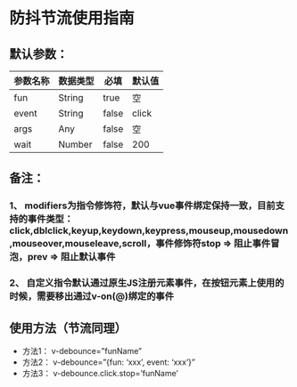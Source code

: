 # 防抖节流使用指南
## 默认参数：
| 参数名称 | 数据类型 | 必填 | 默认值 | 
| ------ | ------ | ------ | ------ |
| fun | String | true | 空 |
| event | String | false | click |
| args | Any | false | 空 |
| wait | Number | false | 200 |
## 备注：
### 1、	modifiers为指令修饰符，默认与vue事件绑定保持一致，目前支持的事件类型：click,dblclick,keyup,keydown,keypress,mouseup,mousedown,mouseover,mouseleave,scroll，事件修饰符stop => 阻止事件冒泡，prev => 阻止默认事件
### 2、	自定义指令默认通过原生JS注册元素事件，在按钮元素上使用的时候，需要移出通过v-on(@)绑定的事件
## 使用方法（节流同理）
- 方法1：
	v-debounce=”funName”
- 方法2：
	v-debounce=”{fun: ‘xxx’, event: ‘xxx’}”
- 方法3：
	v-debounce.click.stop=’funName’

